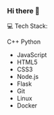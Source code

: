 ### Hi there 👋

<!--
**Isteyak12/Isteyak12** is a ✨ _special_ ✨ repository because its `README.md` (this file) appears on your GitHub profile.


- 🔭 I’m currently working on Java
- 🌱 I’m currently learning Java
- 👯 I’m looking to collaborate on Java projects
- 🤔 I’m looking for help with Java
- 💬 Ask me about Python and C++
- 📫 How to reach me: isteyakislam12@gmail.com
- ⚡ Fun fact: I know C++ and Python data structure.
-->
💻 Tech Stack:

 C++
 Python
- JavaScript
- HTML5
- CSS3
- Node.js
- Flask
- Git
- Linux
- Docker


